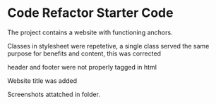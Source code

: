 # Code Refactor Starter Code
The project contains a website with functioning anchors.

Classes in stylesheet were repetetive, a single class served the same purpose for benefits and content, this was corrected

header and footer were not properly tagged in html

Website title was added 

Screenshots attatched in folder.